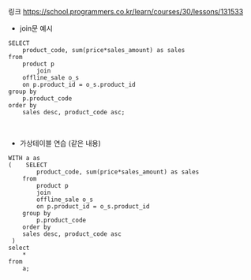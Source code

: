 링크
https://school.programmers.co.kr/learn/courses/30/lessons/131533

* join문 예시

```mysql
SELECT
    product_code, sum(price*sales_amount) as sales
from
    product p
        join
    offline_sale o_s
    on p.product_id = o_s.product_id
group by
    p.product_code
order by
    sales desc, product_code asc;
```
<br>

* 가상테이블 연습 (같은 내용)
```mysql
WITH a as
(    SELECT
        product_code, sum(price*sales_amount) as sales
    from
        product p
        join
        offline_sale o_s
        on p.product_id = o_s.product_id
    group by
        p.product_code
    order by
    sales desc, product_code asc
 )
select 
    *
from
    a;
```